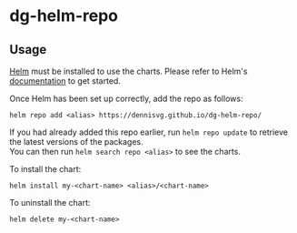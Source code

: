 # dg-helm-repo
## Usage

[Helm](https://helm.sh) must be installed to use the charts.  Please refer to
Helm's [documentation](https://helm.sh/docs) to get started.

Once Helm has been set up correctly, add the repo as follows:

    helm repo add <alias> https://dennisvg.github.io/dg-helm-repo/

If you had already added this repo earlier, run `helm repo update` to retrieve
the latest versions of the packages.  
You can then run `helm search repo <alias>` to see the charts.

To install the <chart-name> chart:

    helm install my-<chart-name> <alias>/<chart-name>

To uninstall the chart:

    helm delete my-<chart-name>

